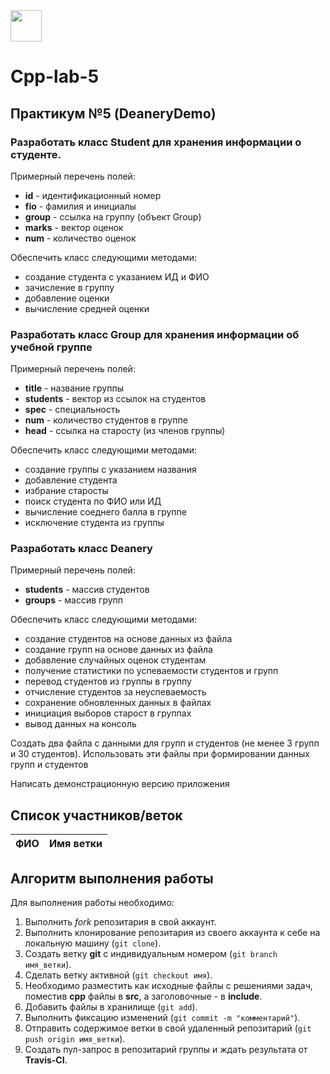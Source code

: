 

<img src="img/green.png" width="50" height="50">

# Cpp-lab-5

## Практикум №5 (DeaneryDemo)

### Разработать класс **Student** для хранения информации о студенте.

Примерный перечень полей:

- **id** - идентификационный номер
- **fio** - фамилия и инициалы
- **group** - ссылка на группу (объект Group)
- **marks** - вектор оценок
- **num** - количество оценок

Обеспечить класс следующими методами:

- создание студента с указанием ИД и ФИО
- зачисление в группу
- добавление оценки
- вычисление средней оценки

### Разработать класс **Group** для хранения информации об учебной группе

Примерный перечень полей:

- **title** - название группы
- **students** - вектор из ссылок на студентов
- **spec** - специальность
- **num** - количество студентов в группе
- **head** - ссылка на старосту (из членов группы)

Обеспечить класс следующими методами:

- создание группы с указанием названия
- добавление студента
- избрание старосты
- поиск студента по ФИО или ИД
- вычисление соеднего балла в группе
- исключение студента из группы

### Разработать класс **Deanery**

Примерный перечень полей:

- **students** - массив студентов
- **groups** - массив групп

Обеспечить класс следующими методами:

- создание студентов на основе данных из файла
- создание групп на основе данных из файла
- добавление случайных оценок студентам
- получение статистики по успеваемости студентов и групп
- перевод студентов из группы в группу
- отчисление студентов за неуспеваемость
- сохранение обновленных данных в файлах
- инициация выборов старост в группах
- вывод данных на консоль


Создать два файла с данными для групп и студентов (не менее 3 групп и 30 студентов). Использовать эти файлы при формировании данных групп и студентов

Написать демонстрационную версию приложения



 
 
 
## Список участников/веток

|  ФИО              | Имя ветки |
|-------------------|-----------|

## Алгоритм выполнения работы

Для выполнения работы необходимо:

1. Выполнить *fork* репозитария в свой аккаунт.
1. Выполнить клонирование репозитария из своего аккаунта к себе на локальную машину (`git clone`).
1. Создать ветку **git** с индивидуальным номером (`git branch имя_ветки`).
1. Сделать ветку активной (`git checkout имя`).
1. Необходимо разместить как исходные файлы с решениями задач, поместив **cpp** файлы в **src**, а заголовочные - в **include**. 
1. Добавить файлы в хранилище (`git add`).
1. Выполнить фиксацию изменений (`git commit -m "комментарий"`).
1. Отправить содержимое ветки в свой удаленный репозитарий (`git push origin имя_ветки`).
1. Создать пул-запрос в репозитарий группы и ждать результата от **Travis-CI**.

